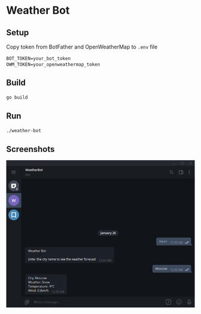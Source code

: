 # Weather Bot

## Setup

Copy token from BotFather and OpenWeatherMap to `.env` file
```dosini
BOT_TOKEN=your_bot_token
OWM_TOKEN=your_openweathermap_token
```

## Build

```bash
go build
```

## Run

```bash
./weather-bot
```

## Screenshots

![](/screenshots/weather_bot.png)
